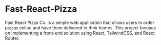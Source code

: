 # Fast-React-Pizza
Fast React Pizza Co. is a simple web application that allows users to order pizzas online and have them delivered to their homes. This project focuses on implementing a front-end solution using React, TailwindCSS, and React Router.
